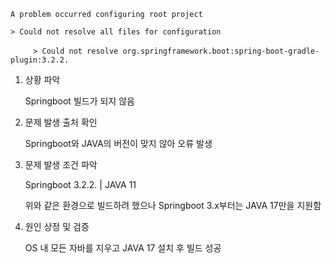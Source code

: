 ```
A problem occurred configuring root project

> Could not resolve all files for configuration

  ㅤㅤ> Could not resolve org.springframework.boot:spring-boot-gradle-plugin:3.2.2.
```

1. 상황 파악
    
    Springboot 빌드가 되지 않음
    
2. 문제 발생 출처 확인
    
    Springboot와 JAVA의 버전이 맞지 않아 오류 발생
    
3. 문제 발생 조건 파악
    
    Springboot 3.2.2. | JAVA 11
    
    위와 같은 환경으로 빌드하려 했으나 Springboot 3.x부터는 JAVA 17만을 지원함
    
4. 원인 상정 및 검증
    
    OS 내 모든 자바를 지우고 JAVA 17 설치 후 빌드 성공
